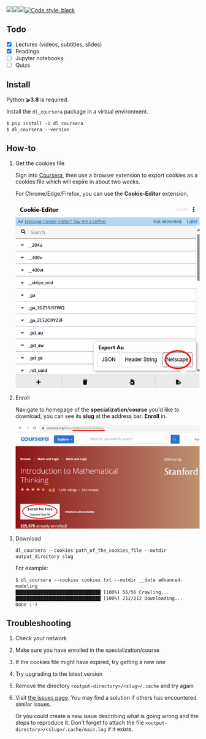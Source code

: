 [![](https://img.shields.io/pypi/v/dl_coursera)](https://pypi.org/project/dl-coursera/)[![](https://github.com/FLZ101/dl_coursera/actions/workflows/Test.yml/badge.svg)](https://github.com/FLZ101/dl_coursera/actions/workflows/Test.yml)[![](https://img.shields.io/github/license/FLZ101/dl_coursera)](https://github.com/FLZ101/dl_coursera/blob/master/LICENSE.txt)[![Code style: black](https://img.shields.io/badge/code%20style-black-000000.svg)](https://github.com/psf/black)

## Todo

- [x] Lectures (videos, subtitles, slides)
- [x] Readings
- [ ] Jupyter notebooks
- [ ] Quizs

## Install

Python **⩾3.8** is required.

Install the `dl_coursera` package in a virtual environment.

```
$ pip install -U dl_coursera
$ dl_coursera --version
```

## How-to

1. Get the cookies file

   Sign into [Coursera](https://www.coursera.org/), then use a browser extension to export cookies as a cookies file which will expire in about two weeks.

   For Chrome/Edge/Firefox, you can use the **Cookie-Editor** extension.

   ![](https://raw.githubusercontent.com/FLZ101/dl_coursera/master/doc/cookies.png)

2. Enroll

   Navigate to homepage of the **specialization**/**course** you'd like to download, you can see its **slug** at the address bar. **Enroll** in.

   ![](https://raw.githubusercontent.com/FLZ101/dl_coursera/master/doc/enroll.png)

3. Download

   ```
   dl_coursera --cookies path_of_the_cookies_file --outdir output_directory slug
   ```

   For example:

   ```
   $ dl_coursera --cookies cookies.txt --outdir __data advanced-modeling
   ███████████████████████████████ [100%] 56/56 Crawling...
   ███████████████████████████████ [100%] 212/212 Downloading...
   Done :-)
   ```

## Troubleshooting

1. Check your network

2. Make sure you have enrolled in the specialization/course

3. If the cookies file might have expired, try getting a new one

4. Try upgrading to the latest version

5. Remove the directory `<output-directory>/<slug>/.cache` and try again

6. Visit [the issues page](https://github.com/FLZ101/dl_coursera/issues?q=is:issue). You may find a solution if others has encountered similar issues.

   Or you could create a new issue describing what is going wrong and the steps to reproduce it. Don't forget to attach the file `<output-directory>/<slug>/.cache/main.log` if it exists.
